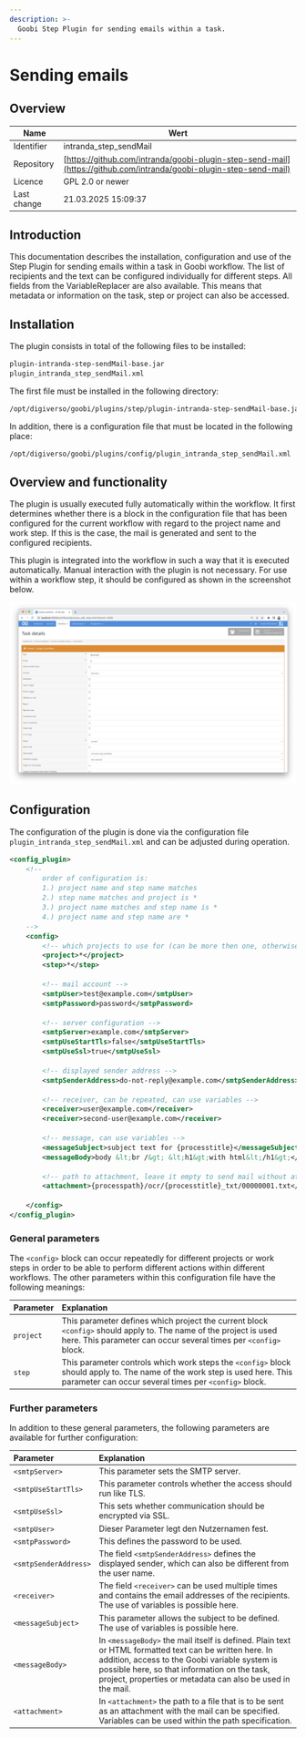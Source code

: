 ```yaml
---
description: >-
  Goobi Step Plugin for sending emails within a task.
---
```


# Sending emails

## Overview

Name                     | Wert
-------------------------|-----------
Identifier               | intranda_step_sendMail
Repository               | [https://github.com/intranda/goobi-plugin-step-send-mail](https://github.com/intranda/goobi-plugin-step-send-mail)
Licence              | GPL 2.0 or newer 
Last change    | 21.03.2025 15:09:37


## Introduction
This documentation describes the installation, configuration and use of the Step Plugin for sending emails within a task in Goobi workflow. The list of recipients and the text can be configured individually for different steps. All fields from the VariableReplacer are also available. This means that metadata or information on the task, step or project can also be accessed.


## Installation
The plugin consists in total of the following files to be installed:

```bash
plugin-intranda-step-sendMail-base.jar
plugin_intranda_step_sendMail.xml
```

The first file must be installed in the following directory:

```bash
/opt/digiverso/goobi/plugins/step/plugin-intranda-step-sendMail-base.jar
```

In addition, there is a configuration file that must be located in the following place:

```bash
/opt/digiverso/goobi/plugins/config/plugin_intranda_step_sendMail.xml
```


## Overview and functionality
The plugin is usually executed fully automatically within the workflow. It first determines whether there is a block in the configuration file that has been configured for the current workflow with regard to the project name and work step. If this is the case, the mail is generated and sent to the configured recipients.

This plugin is integrated into the workflow in such a way that it is executed automatically. Manual interaction with the plugin is not necessary. For use within a workflow step, it should be configured as shown in the screenshot below.

![Integration of the plugin into the workflow](images/goobi-plugin-step-send-mail_screen1_en.png)

 
## Configuration
The configuration of the plugin is done via the configuration file `plugin_intranda_step_sendMail.xml` and can be adjusted during operation.

```xml
<config_plugin>
    <!--
        order of configuration is:
        1.) project name and step name matches
        2.) step name matches and project is *
        3.) project name matches and step name is *
        4.) project name and step name are *
    -->
    <config>
        <!-- which projects to use for (can be more then one, otherwise use *) -->
        <project>*</project>
        <step>*</step>
        
        <!-- mail account -->
        <smtpUser>test@example.com</smtpUser>
        <smtpPassword>password</smtpPassword>

        <!-- server configuration -->
        <smtpServer>example.com</smtpServer>
        <smtpUseStartTls>false</smtpUseStartTls>
        <smtpUseSsl>true</smtpUseSsl>

        <!-- displayed sender address -->
        <smtpSenderAddress>do-not-reply@example.com</smtpSenderAddress>

        <!-- receiver, can be repeated, can use variables -->
        <receiver>user@example.com</receiver>
        <receiver>second-user@example.com</receiver>
        
        <!-- message, can use variables -->
        <messageSubject>subject text for {processtitle}</messageSubject>
        <messageBody>body &lt;br /&gt; &lt;h1&gt;with html&lt;/h1&gt;</messageBody>
        
        <!-- path to attachment, leave it empty to send mail without attached file, can use variables -->
        <attachment>{processpath}/ocr/{processtitle}_txt/00000001.txt</attachment>
        
    </config>
</config_plugin>
```

### General parameters 
The `<config>` block can occur repeatedly for different projects or work steps in order to be able to perform different actions within different workflows. The other parameters within this configuration file have the following meanings: 

| Parameter | Explanation | 
| :-------- | :---------- | 
| `project` | This parameter defines which project the current block `<config>` should apply to. The name of the project is used here. This parameter can occur several times per `<config>` block. | 
| `step` | This parameter controls which work steps the `<config>` block should apply to. The name of the work step is used here. This parameter can occur several times per `<config>` block. | 


### Further parameters 
In addition to these general parameters, the following parameters are available for further configuration: 


| Parameter | Explanation |
| :--- | :--- |
| `<smtpServer>` | This parameter sets the SMTP server. |
| `<smtpUseStartTls>` | This parameter controls whether the access should run like TLS. |
| `<smtpUseSsl>` | This sets whether communication should be encrypted via SSL. |
| `<smtpUser>` | Dieser Parameter legt den Nutzernamen fest. |
| `<smtpPassword>` | This defines the password to be used. |
| `<smtpSenderAddress>` | The field `<smtpSenderAddress>` defines the displayed sender, which can also be different from the user name. |
| `<receiver>` | The field `<receiver>` can be used multiple times and contains the email addresses of the recipients. The use of variables is possible here. |
| `<messageSubject>` | This parameter allows the subject to be defined. The use of variables is possible here. |
| `<messageBody>` | In `<messageBody>` the mail itself is defined. Plain text or HTML formatted text can be written here. In addition, access to the Goobi variable system is possible here, so that information on the task, project, properties or metadata can also be used in the mail. |
| `<attachment>` | In `<attachment>` the path to a file that is to be sent as an attachment with the mail can be specified. Variables can be used within the path specification. |